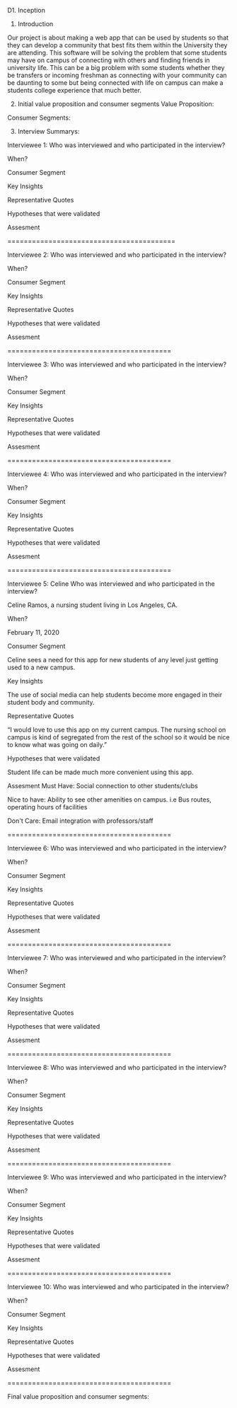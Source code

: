 D1. Inception

1. Introduction

  Our project is about making a web app that can be used by students so that they can develop a community that best fits them within the 
University they are attending. This software will be solving the problem that some students may have on campus of connecting with others 
and finding friends in university life. This can be a big problem with some students whether they be transfers or incoming freshman as 
connecting with your community can be daunting to some but being connected with life on campus can make a students college experience 
that much better.

2. Initial value proposition and consumer segments
  Value Proposition:
  
  Consumer Segments:
  
3. Interview Summarys:

Interviewee 1:
  Who was interviewed and who participated in the interview?
  
  When?
  
  Consumer Segment
  
  Key Insights
  
  Representative Quotes
  
  Hypotheses that were validated
  
  Assesment
  
  =========================================
  
  Interviewee 2:
  Who was interviewed and who participated in the interview?
  
  When?
  
  Consumer Segment
  
  Key Insights
  
  Representative Quotes
  
  Hypotheses that were validated
  
  Assesment
  
  ========================================
    
  Interviewee 3:
  Who was interviewed and who participated in the interview?
  
  When?
  
  Consumer Segment
  
  Key Insights
  
  Representative Quotes
  
  Hypotheses that were validated
  
  Assesment
  
  ========================================
    
  Interviewee 4:
  Who was interviewed and who participated in the interview?
  
  When?
  
  Consumer Segment
  
  Key Insights
  
  Representative Quotes
  
  Hypotheses that were validated
  
  Assesment
  
  ========================================
    
  Interviewee 5: Celine
  Who was interviewed and who participated in the interview?
  
  Celine Ramos, a nursing student living in Los Angeles, CA.
  
  When?
  
  February 11, 2020
  
  Consumer Segment
  
  Celine sees a need for this app for new students of any level just getting used to a new campus.
  
  Key Insights
  
  The use of social media can help students become more engaged in their student body and community.
  
  Representative Quotes
  
  “I would love to use this app on my current campus. The nursing school on campus is kind of segregated from the rest of the school so   it would be nice to know what was going on daily.”

  
  Hypotheses that were validated
  
  Student life can be made much more convenient using this app.
  
  Assesment
  Must Have: Social connection to other students/clubs
  
  Nice to have: Ability to see other amenities on campus. i.e Bus routes, operating hours of facilities
  
  Don't Care: Email integration with professors/staff
  
  ========================================
    
  Interviewee 6:
  Who was interviewed and who participated in the interview?
  
  When?
  
  Consumer Segment
  
  Key Insights
  
  Representative Quotes
  
  Hypotheses that were validated
  
  Assesment
  
  ========================================
    
  Interviewee 7:
  Who was interviewed and who participated in the interview?
  
  When?
  
  Consumer Segment
  
  Key Insights
  
  Representative Quotes
  
  Hypotheses that were validated
  
  Assesment
  
  ========================================
    
  Interviewee 8:
  Who was interviewed and who participated in the interview?
  
  When?
  
  Consumer Segment
  
  Key Insights
  
  Representative Quotes
  
  Hypotheses that were validated
  
  Assesment
  
  ========================================
    
  Interviewee 9:
  Who was interviewed and who participated in the interview?
  
  When?
  
  Consumer Segment
  
  Key Insights
  
  Representative Quotes
  
  Hypotheses that were validated
  
  Assesment
  
  ========================================
    
  Interviewee 10:
  Who was interviewed and who participated in the interview?
  
  When?
  
  Consumer Segment
  
  Key Insights
  
  Representative Quotes
  
  Hypotheses that were validated
  
  Assesment
  
  ========================================
  
  Final value proposition and consumer segments:
 
